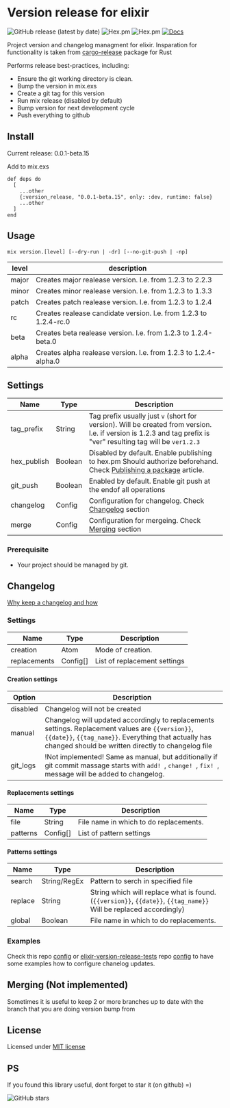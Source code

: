 # Version release for elixir
![GitHub release (latest by date)](https://img.shields.io/github/v/release/bulld0zer/elixir-version-release)
![Hex.pm](https://img.shields.io/hexpm/v/version_release)
![Hex.pm](https://img.shields.io/hexpm/dt/version_release)
[![Docs](https://img.shields.io/badge/hex-docs-blue)](https://hexdocs.pm/version_release)

  Project version and changelog managment for elixir. Insparation for functionality is taken from [cargo-release](https://github.com/sunng87/cargo-release) package for Rust

  Performs release best-practices, including:

  * Ensure the git working directory is clean.
  * Bump the version in mix.exs
  * Create a git tag for this version
  * Run mix release (disabled by default)
  * Bump version for next development cycle
  * Push everything to github



## Install

Current release: 0.0.1-beta.15

Add to mix.exs
```
def deps do
  [
    ...other
    {:version_release, "0.0.1-beta.15", only: :dev, runtime: false}
    ...other
  ]
end
```

## Usage

`mix version.[level] [--dry-run | -dr] [--no-git-push | -np]`

| level | description                                                            |
|-------|------------------------------------------------------------------------|
| major | Creates major realease version.       I.e. from 1.2.3 to 2.2.3         |
| minor | Creates minor realease version.       I.e. from 1.2.3 to 1.3.3         |
| patch | Creates patch realease version.       I.e. from 1.2.3 to 1.2.4         |
| rc    | Creates realease candidate version.   I.e. from 1.2.3 to 1.2.4-rc.0    |
| beta  | Creates beta realease version.        I.e. from 1.2.3 to 1.2.4-beta.0  |
| alpha | Creates alpha realease version.       I.e. from 1.2.3 to 1.2.4-alpha.0 |


## Settings
| Name        | Type    | Description |
|-------------|---------|-------------|
| tag_prefix  | String  | Tag prefix usually just `v` (short for version). Will be created from version. I.e. if version is 1.2.3 and tag prefix is "ver" resulting tag will be `ver1.2.3`
| hex_publish | Boolean | Disabled by default. Enable publishing to hex.pm Should authorize beforehand. Check [Publishing a package](https://hex.pm/docs/publish) article. 
| git_push    | Boolean | Enabled by default. Enable git push at the endof all operations
| changelog   | Config  | Configuration for changelog. Check [Changelog](#changelog) section
| merge       | Config  | Configuration for mergeing. Check [Merging](#merging) section

### Prerequisite

* Your project should be managed by git.

## Changelog

[Why keep a changelog and how](https://keepachangelog.com/en/1.0.0/)

### Settings
| Name          | Type      | Description                   |
|---------------|-----------|-------------------------------|
| creation      | Atom      | Mode of creation.             |
| replacements  | Config[]  | List of replacement settings  |

#### Creation settings
| Option        | Description                   |
|---------------|-------------------------------|
| disabled      | Changelog will not be created |
| manual        | Changelog will updated accordingly to replacements settings. Replacement values are `{{version}}`, `{{date}}`, `{{tag_name}}`. Everything that actually has changed should be written directly to changelog file
| git_logs      | !Not implemented! Same as manual, but additionally if git commit massage starts with `add! `, `change! `, `fix! `, message will be added to changelog.

#### Replacements settings
| Name      | Type      | Description                             |
|-----------|-----------|-----------------------------------------|
| file      | String    | File name in which to do replacements.  |
| patterns  | Config[]  | List of pattern settings                |

#### Patterns settings
| Name      | Type          | Description                             |
|-----------|---------------|-----------------------------------------|
| search    | String/RegEx  | Pattern to serch in specified file      |
| replace   | String        | String which will replace what is found. (`{{version}}`, `{{date}}`, `{{tag_name}}` Will be replaced accordingly)  |
| global    | Boolean       | File name in which to do replacements.  |

### Examples
Check this repo [config](/config/config.exs) or [elixir-version-release-tests](https://github.com/bulld0zer/elixir-version-release-tests/) repo [config](https://github.com/bulld0zer/elixir-version-release-tests/blob/master/config/config.exs) to have some examples how to configure chanelog updates.

## Merging (Not implemented)
Sometimes it is useful to keep 2 or more branches up to date with the branch that you are doing version bump from

## License
Licensed under [MIT license](LICENSE)

## PS
If you found this library useful, dont forget to star it (on github) =)

![GitHub stars](https://img.shields.io/github/stars/bulld0zer/elixir-version-release?style=social)